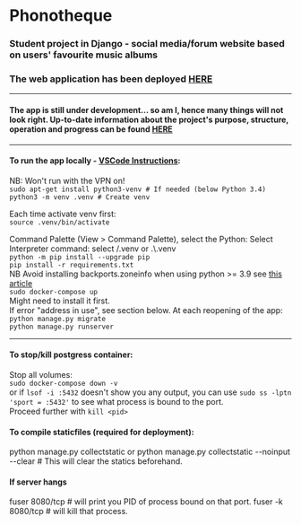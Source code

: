 # Phonotheque

### Student project in Django - social media/forum website based on users' favourite music albums

### The web application has been deployed [HERE](https://phonotheque.up.railway.app/)

---

#### The app is still under development... so am I, hence many things will not look right. Up-to-date information about the project's purpose, structure, operation and progress can be found [HERE](https://phonotheque.up.railway.app/about/)

---

#### To run the app locally - [VSCode Instructions](https://code.visualstudio.com/docs/python/tutorial-django):

NB: Won't run with the VPN on!  
`sudo apt-get install python3-venv # If needed (below Python 3.4)`  
`python3 -m venv .venv # Create venv`

Each time activate venv first:  
`source .venv/bin/activate`

Command Palette (View > Command Palette), select the Python: Select Interpreter command: select /.venv or .\\.venv  
`python -m pip install --upgrade pip`  
`pip install -r requirements.txt`  
NB Avoid installing backports.zoneinfo when using python >= 3.9
see [this article](https://stackoverflow.com/questions/71712258/error-could-not-build-wheels-for-backports-zoneinfo-which-is-required-to-insta)  
`sudo docker-compose up`  
Might need to install it first.  
If error "address in use", see section below.
At each reopening of the app:  
`python manage.py migrate`  
`python manage.py runserver`

---

#### To stop/kill postgress container:

Stop all volumes:  
`sudo docker-compose down -v`  
or
if `lsof -i :5432` doesn't show you any output, you can use
`sudo ss -lptn 'sport = :5432'` to see what process is bound to the port.  
Proceed further with `kill <pid>`

#### To compile staticfiles (required for deployment):

python manage.py collectstatic
or
python manage.py collectstatic --noinput --clear # This will clear the statics beforehand.

#### If server hangs

fuser 8080/tcp # will print you PID of process bound on that port.
fuser -k 8080/tcp # will kill that process.
